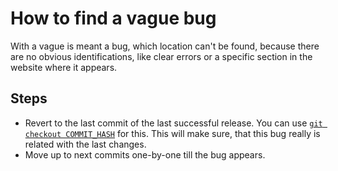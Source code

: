 # How to find a vague bug

With a vague is meant a bug, which location can't be found, because there are no obvious identifications, like clear errors or a specific section in the website where it appears.


## Steps

* Revert to the last commit of the last successful release. You can use [`git checkout COMMIT_HASH`](https://github.com/janis-rullis/dev/blob/master/git/Git-commit-history.md#revert-to-a-specific-commit) for this. This will make sure, that this bug really is related with the last changes.
* Move up to next commits one-by-one till the bug appears.